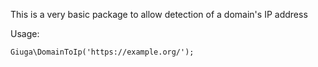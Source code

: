 This is a very basic package to allow detection of a domain's IP address

Usage:

```
Giuga\DomainToIp('https://example.org/');
```

